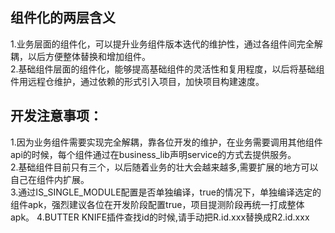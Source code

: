 ## 组件化的两层含义
1.业务层面的组件化，可以提升业务组件版本迭代的维护性，通过各组件间完全解耦，以后方便整体替换和增加组件。  
2.基础组件层面的组件化，能够提高基础组件的灵活性和复用程度，以后将基础组件用远程仓维护，通过依赖的形式引入项目，加快项目构建速度。

## 开发注意事项：
1.因为业务组件需要实现完全解耦，靠各位开发的维护，在业务需要调用其他组件api的时候，每个组件通过在business_lib声明service的方式去提供服务。  
2.基础组件目前只有三个，以后随着业务的壮大会越来越多,需要扩展的地方可以自己在组件内扩展。  
3.通过IS_SINGLE_MODULE配置是否单独编译，true的情况下，单独编译选定的组件apk，强烈建议各位在开发阶段配置true，项目提测阶段再统一打成整体apk。
4.BUTTER KNIFE插件查找id的时候,请手动把R.id.xxx替换成R2.id.xxx